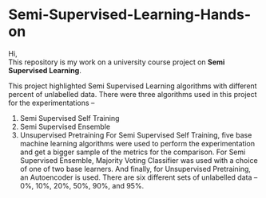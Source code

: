 # Semi-Supervised-Learning-Hands-on

Hi,<br>
This repository is my work on a university course project on __Semi Supervised Learning__.<br>

This project highlighted Semi Supervised Learning algorithms with different percent of unlabelled data. There were three algorithms used in this project for the experimentations –
1. Semi Supervised Self Training
2. Semi Supervised Ensemble
3. Unsupervised Pretraining
For Semi Supervised Self Training, five base machine learning algorithms were used to perform the experimentation and get a bigger sample of the metrics for the comparison. For Semi Supervised Ensemble, Majority Voting Classifier was used with a choice of one of two base learners. And finally, for Unsupervised Pretraining, an Autoencoder is used.
There are six different sets of unlabelled data – 0%, 10%, 20%, 50%, 90%, and 95%.
